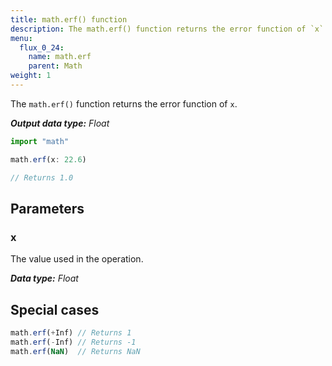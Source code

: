```yaml
---
title: math.erf() function
description: The math.erf() function returns the error function of `x`.
menu:
  flux_0_24:
    name: math.erf
    parent: Math
weight: 1
---
```


The `math.erf()` function returns the error function of `x`.

_**Output data type:** Float_

```js
import "math"

math.erf(x: 22.6)

// Returns 1.0
```

## Parameters

### x
The value used in the operation.

_**Data type:** Float_

## Special cases
```js
math.erf(+Inf) // Returns 1
math.erf(-Inf) // Returns -1
math.erf(NaN)  // Returns NaN
```
